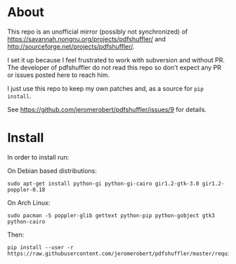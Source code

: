 # About

This repo is an unofficial mirror (possibly not synchronized) of
<https://savannah.nongnu.org/projects/pdfshuffler/> and
<http://sourceforge.net/projects/pdfshuffler/>.

I set it up because I feel frustrated to work with subversion and without PR.
The developer of pdfshuffler do not read this repo so don't expect any PR or
issues posted here to reach him.

I just use this repo to keep my own patches and, as a source for `pip install`.

See <https://github.com/jeromerobert/pdfshuffler/issues/9> for details.

# Install

In order to install run:

On Debian based distributions:

```
sudo apt-get install python-gi python-gi-cairo gir1.2-gtk-3.0 gir1.2-poppler-0.18
```

On Arch Linux:

```
sudo pacman -S poppler-glib gettext python-pip python-gobject gtk3 python-cairo
```

Then:

```
pip install --user -r https://raw.githubusercontent.com/jeromerobert/pdfshuffler/master/requirements.txt
```
